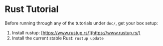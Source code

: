# Rust Tutorial

Before running through any of the tutorials under `doc/`, get your box setup:

1. Install rustup: [https://www.rustup.rs/](https://www.rustup.rs/)
2. Install the current stable Rust: `rustup update`